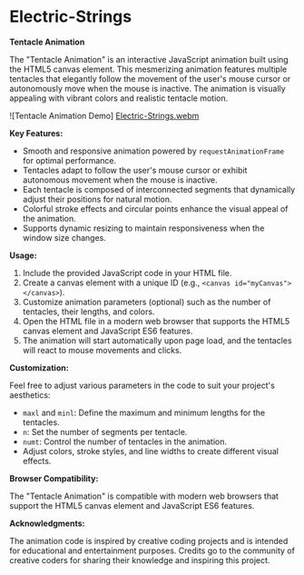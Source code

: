 # Electric-Strings

**Tentacle Animation**

The "Tentacle Animation" is an interactive JavaScript animation built using the HTML5 canvas element. This mesmerizing animation features multiple tentacles that elegantly follow the movement of the user's mouse cursor or autonomously move when the mouse is inactive. The animation is visually appealing with vibrant colors and realistic tentacle motion.

![Tentacle Animation Demo]
[Electric-Strings.webm](https://github.com/akashtripathiiiii/Electric-Strings/assets/57222581/7881ae30-7431-4ddd-92dc-e0dda61b3662)


**Key Features:**

- Smooth and responsive animation powered by `requestAnimationFrame` for optimal performance.
- Tentacles adapt to follow the user's mouse cursor or exhibit autonomous movement when the mouse is inactive.
- Each tentacle is composed of interconnected segments that dynamically adjust their positions for natural motion.
- Colorful stroke effects and circular points enhance the visual appeal of the animation.
- Supports dynamic resizing to maintain responsiveness when the window size changes.

**Usage:**

1. Include the provided JavaScript code in your HTML file.
2. Create a canvas element with a unique ID (e.g., `<canvas id="myCanvas"></canvas>`).
3. Customize animation parameters (optional) such as the number of tentacles, their lengths, and colors.
4. Open the HTML file in a modern web browser that supports the HTML5 canvas element and JavaScript ES6 features.
5. The animation will start automatically upon page load, and the tentacles will react to mouse movements and clicks.

**Customization:**

Feel free to adjust various parameters in the code to suit your project's aesthetics:

- `maxl` and `minl`: Define the maximum and minimum lengths for the tentacles.
- `n`: Set the number of segments per tentacle.
- `numt`: Control the number of tentacles in the animation.
- Adjust colors, stroke styles, and line widths to create different visual effects.

**Browser Compatibility:**

The "Tentacle Animation" is compatible with modern web browsers that support the HTML5 canvas element and JavaScript ES6 features.

**Acknowledgments:**

The animation code is inspired by creative coding projects and is intended for educational and entertainment purposes. Credits go to the community of creative coders for sharing their knowledge and inspiring this project.
